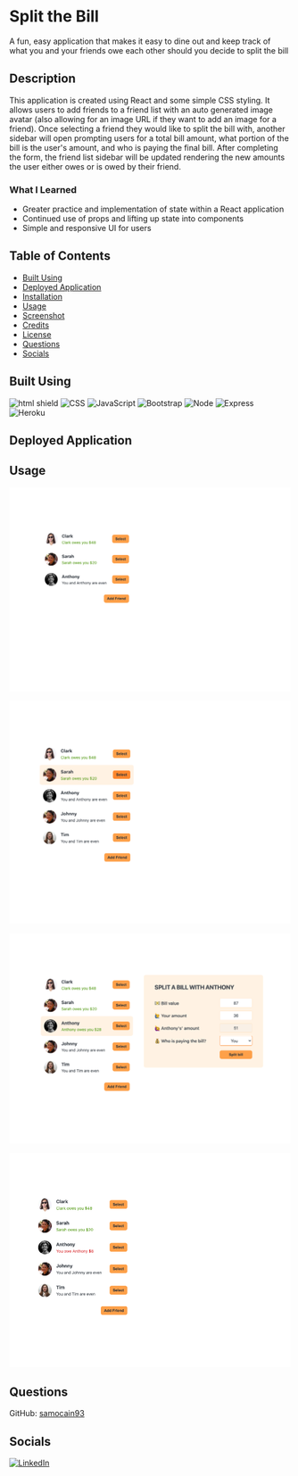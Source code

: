 # Split the Bill

A fun, easy application that makes it easy to dine out and keep track of what you and your friends owe each other should you decide to split the bill

## Description

This application is created using React and some simple CSS styling. It allows users to add friends to a friend list with an auto generated image avatar (also allowing for an image URL if they want to add an image for a friend). Once selecting a friend they would like to split the bill with, another sidebar will open prompting users for a total bill amount, what portion of the bill is the user's amount, and who is paying the final bill. After completing the form, the friend list sidebar will be updated rendering the new amounts the user either owes or is owed by their friend.

### What I Learned

- Greater practice and implementation of state within a React application
- Continued use of props and lifting up state into components
- Simple and responsive UI for users

## Table of Contents

- [Built Using](#built-using)
- [Deployed Application](#deployed-application)
- [Installation](#installation)
- [Usage](#usage)
- [Screenshot](#screenshot)
- [Credits](#credits)
- [License](#license)
- [Questions](#questions)
- [Socials](#socials)

## Built Using

![html shield](https://img.shields.io/badge/HTML5-E34F26?style=for-the-badge&logo=html5&logoColor=white) ![CSS](https://img.shields.io/badge/CSS3-1572B6?style=for-the-badge&logo=css3&logoColor=white) ![JavaScript](https://img.shields.io/badge/JavaScript-323330?style=for-the-badge&logo=javascript&logoColor=F7DF1E) ![Bootstrap](https://img.shields.io/badge/Bootstrap-563D7C?style=for-the-badge&logo=bootstrap&logoColor=white) ![Node](https://img.shields.io/badge/Node.js-339933?style=for-the-badge&logo=nodedotjs&logoColor=white) ![Express](https://img.shields.io/badge/Express.js-000000?style=for-the-badge&logo=express&logoColor=white) ![Heroku](https://img.shields.io/badge/Heroku-430098?style=for-the-badge&logo=heroku&logoColor=white)

## Deployed Application

## Usage

![demo 1](./public/images/home1.png)

![demo 2](./public/images/home2.png)

![demo 2](./public/images/home3.png)

![demo 2](./public/images/home4.png)

## Questions

GitHub: [samocain93](https://github.com/samocain93)

## Socials

[![LinkedIn](https://img.shields.io/badge/LinkedIn-samocain-blue)](https://www.linkedin.com/in/samocain/)
